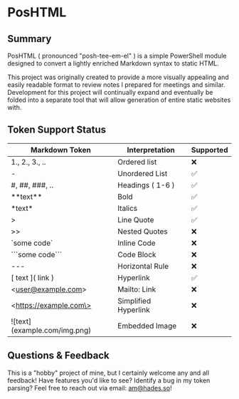 # PosHTML

## Summary

PosHTML ( pronounced "posh-tee-em-el" ) is a simple PowerShell module designed to convert a lightly enriched Markdown syntax to static HTML.

This project was originally created to provide a more visually appealing and easily readable format to review notes I prepared for meetings and similar. Development for this project will continually expand and eventually be folded into a separate tool that will allow generation of entire static websites with.

## Token Support Status

| Markdown Token                   | Interpretation         | Supported |
| -------------------------------- | ---------------------- | --------- |
| 1., 2., 3., ..                   | Ordered list           | ❌        |
| \-                               | Unordered List         | ✅        |
| \#, \#\#, \#\#\#, ..             | Headings ( 1-6 )       | ✅        |
| \*\*text\*\*                     | Bold                   | ✅        |
| \*text\*                         | Italics                | ✅        |
| \>                               | Line Quote             | ✅        |
| \>\>                             | Nested Quotes          | ❌        |
| \`some code\`                    | Inline Code            | ❌        |
| \`\`\`some code\`\`\`            | Code Block             | ❌        |
| \-\-\-                           | Horizontal Rule        | ❌        |
| \[ text \]\( link \)             | Hyperlink              | ✅        |
| \<user@example.com\>             | Mailto: Link           | ❌        |
| \<https://example.com\>          | Simplified Hyperlink   | ❌        |
| \!\[text\]\(example.com/img.png) | Embedded Image         | ❌        |

## Questions & Feedback

This is a "hobby" project of mine, but I certainly welcome any and all feedback! Have features you'd like to see? Identify a bug in my token parsing? Feel free to reach out via email: <am@hades.so>!
